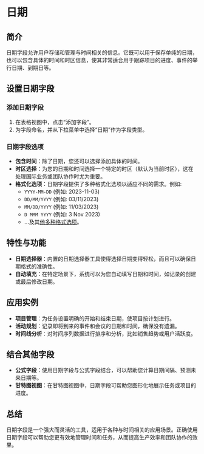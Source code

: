 # 日期

## 简介

日期字段允许用户存储和管理与时间相关的信息。它既可以用于保存单纯的日期，也可以包含具体的时间和时区信息，使其非常适合用于跟踪项目的进度、事件的举行日期、到期日等。

## 设置日期字段

### 添加日期字段

1. 在表格视图中，点击“添加字段”。
2. 为字段命名，并从下拉菜单中选择“日期”作为字段类型。

### 日期字段选项

* **包含时间**：除了日期，您还可以选择添加具体的时间。
* **时区选择**：为您的日期和时间选择一个特定的时区（默认为当前时区），这在处理国际业务或团队协作时尤为重要。
* **格式化选项**：日期字段提供了多种格式化选项以适应不同的需求。例如:
  * `YYYY-MM-DD` (例如: 2023-11-03)
  * `DD/MM/YYYY` (例如: 03/11/2023)
  * `MM/DD/YYYY` (例如: 11/03/2023)
  * `D MMM YYYY` (例如: 3 Nov 2023)
  * ...及其[他多种格式选项](../tong-yong/ge-shi-hua.md#ri-qi-shi-jian-ge-shi-hua)。

## 特性与功能

* **日期选择器**：内置的日期选择器工具使得选择日期变得轻松，而且可以确保日期格式的准确性。
* **自动填充**：在特定场景下，系统可以为您自动填写日期和时间，如记录的创建或最后修改日期。

## 应用实例

* **项目管理**：为任务设置明确的开始和结束日期，使项目按计划进行。
* **活动规划**：记录即将到来的事件和会议的日期和时间，确保没有遗漏。
* **时间线分析**：对时间序列数据进行排序和分析，比如销售趋势或用户活跃度。

## 结合其他字段

* **公式字段**：使用日期字段与公式字段结合，可以帮助您计算日期间隔、预测未来日期等。
* **甘特图视图**：在甘特图视图中，日期字段可帮助您图形化地展示任务或项目的进度。

## 总结

日期字段是一个强大而灵活的工具，适用于各种与时间相关的应用场景。正确使用日期字段可以帮助您更有效地管理时间和任务，从而提高生产效率和团队协作的效果。

